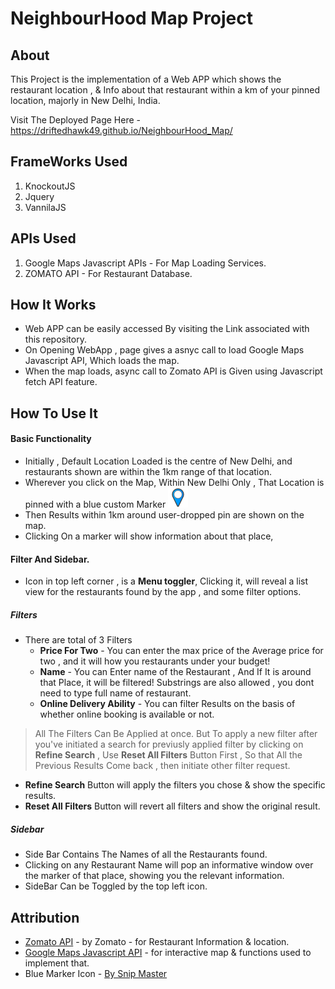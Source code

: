 # NeighbourHood Map Project

## About
This Project is the implementation of a Web APP which shows the restaurant location , & Info about that restaurant within a km of your pinned location, majorly in New Delhi, India.

Visit The Deployed Page Here - https://driftedhawk49.github.io/NeighbourHood_Map/

## FrameWorks Used
  1. KnockoutJS
  2. Jquery
  3. VannilaJS

## APIs Used
  1. Google Maps Javascript APIs - For Map Loading Services.
  2. ZOMATO API - For Restaurant Database.

## How It Works
* Web APP can be easily accessed By visiting the Link associated with this repository.
* On Opening WebApp , page gives a asnyc call to load Google Maps Javascript API, Which loads the map.
* When the map loads, async call to Zomato API is Given using Javascript fetch API feature.

## How To Use It
#### Basic Functionality
* Initially , Default Location Loaded is the centre of New Delhi, and restaurants shown are within the 1km range of that location.
* Wherever you click on the Map, Within New Delhi Only , That Location is pinned with a blue custom Marker
![Custom Blue Pin](Asset_Files/Visual_Assets/myMarker.png)
* Then Results within 1km around user-dropped pin are shown on the map.
* Clicking On a marker will show information about that place,

#### Filter And Sidebar.
* Icon in top left corner , is a **Menu toggler**, Clicking it, will reveal a list view for the restaurants found by the app , and some filter options.
##### Filters
* There are total of 3 Filters
  * **Price For Two** - You can enter the max price of the Average price for two , and it will how you restaurants under your budget!
  * **Name** - You can Enter name of the Restaurant , And If It is around that Place, it will be filtered! Substrings are also allowed , you dont need to type full name of restaurant.
  * **Online Delivery Ability** - You can filter Results on the basis of whether online booking is available or not.

>All The Filters Can Be Applied at once. But To apply a new filter after you've initiated a search for previusly applied filter by clicking on **Refine Search** , Use **Reset All Filters** Button First , So that All the Previous Results Come back , then initiate other filter request.

* **Refine Search** Button will apply the filters you chose & show the specific results.
* **Reset All Filters** Button will revert all filters and show the original result.
##### Sidebar
* Side Bar Contains The Names of all the Restaurants found.
* Clicking on any Restaurant Name will pop an informative
 window over the marker of that place, showing you the relevant information.
* SideBar Can be Toggled by the top left icon.

## Attribution
* [Zomato API](https://developers.zomato.com/api#headline1) - by Zomato - for Restaurant Information & location.
* [Google Maps Javascript API](https://developers.google.com/maps/documentation/javascript/tutorial) - for interactive map & functions used to implement that.
* Blue Marker Icon - [By Snip Master](https://www.iconfinder.com/snipicons)
